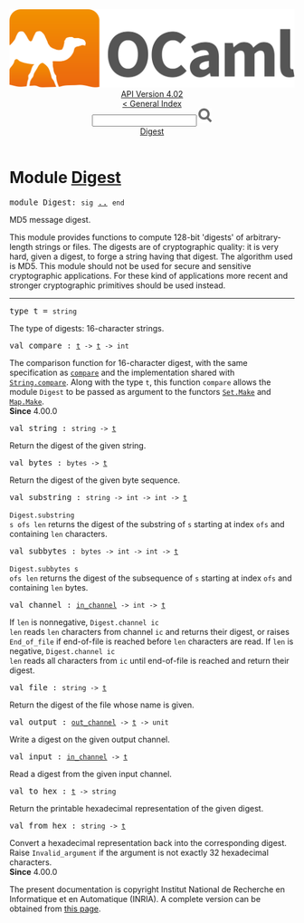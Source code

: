 <!-- ((! set title API !)) ((! set documentation !)) ((! set api !)) ((! set nobreadcrumb !)) -->
<div class="api"><header><nav class="toc brand"><a class="brand" href="https://ocaml.org/"><img src="colour-logo-gray.svg" class="svg" alt="OCaml"></a></nav><nav class="toc"><div class="toc_version"><a href="/docs" id="version-select">API Version 4.02</a></div><a href="index.html">&lt; General Index</a><div class="api_search"><input type="text" name="apisearch" id="api_search" oninput="mySearch(false);" onkeypress="this.oninput();" onclick="this.oninput();" onpaste="this.oninput();">
<img src="search_icon.svg" alt="Search" class="svg" onclick="mySearch(false)"></div>
<div id="search_results"></div><div class="toc_title"><a href="#top">Digest</a></div><ul></ul></nav></header>

<h1>Module <a href="type_Digest.html">Digest</a></h1>

<pre><span class="keyword">module</span> Digest: <code class="code"><span class="keyword">sig</span></code> <a href="Digest.html">..</a> <code class="code"><span class="keyword">end</span></code></pre><div class="info module top">
MD5 message digest.
<p>

   This module provides functions to compute 128-bit 'digests' of
   arbitrary-length strings or files. The digests are of cryptographic
   quality: it is very hard, given a digest, to forge a string having
   that digest. The algorithm used is MD5. This module should not be
   used for secure and sensitive cryptographic applications. For these
   kind of applications more recent and stronger cryptographic
   primitives should be used instead.<br>
</p></div>
<hr width="100%">

<pre><span id="TYPEt"><span class="keyword">type</span> <code class="type"></code>t</span> = <code class="type">string</code> </pre>
<div class="info ">
The type of digests: 16-character strings.<br>
</div>


<pre><span id="VALcompare"><span class="keyword">val</span> compare</span> : <code class="type"><a href="Digest.html#TYPEt">t</a> -&gt; <a href="Digest.html#TYPEt">t</a> -&gt; int</code></pre><div class="info ">
The comparison function for 16-character digest, with the same
    specification as <a href="Pervasives.html#VALcompare"><code class="code">compare</code></a> and the implementation
    shared with <a href="String.html#VALcompare"><code class="code"><span class="constructor">String</span>.compare</code></a>. Along with the type <code class="code">t</code>, this
    function <code class="code">compare</code> allows the module <code class="code"><span class="constructor">Digest</span></code> to be passed as
    argument to the functors <a href="Set.Make.html"><code class="code"><span class="constructor">Set</span>.<span class="constructor">Make</span></code></a> and <a href="Map.Make.html"><code class="code"><span class="constructor">Map</span>.<span class="constructor">Make</span></code></a>.<br>
<b>Since</b> 4.00.0<br>
</div>

<pre><span id="VALstring"><span class="keyword">val</span> string</span> : <code class="type">string -&gt; <a href="Digest.html#TYPEt">t</a></code></pre><div class="info ">
Return the digest of the given string.<br>
</div>

<pre><span id="VALbytes"><span class="keyword">val</span> bytes</span> : <code class="type">bytes -&gt; <a href="Digest.html#TYPEt">t</a></code></pre><div class="info ">
Return the digest of the given byte sequence.<br>
</div>

<pre><span id="VALsubstring"><span class="keyword">val</span> substring</span> : <code class="type">string -&gt; int -&gt; int -&gt; <a href="Digest.html#TYPEt">t</a></code></pre><div class="info ">
<code class="code"><span class="constructor">Digest</span>.substring s ofs len</code> returns the digest of the substring
   of <code class="code">s</code> starting at index <code class="code">ofs</code> and containing <code class="code">len</code> characters.<br>
</div>

<pre><span id="VALsubbytes"><span class="keyword">val</span> subbytes</span> : <code class="type">bytes -&gt; int -&gt; int -&gt; <a href="Digest.html#TYPEt">t</a></code></pre><div class="info ">
<code class="code"><span class="constructor">Digest</span>.subbytes s ofs len</code> returns the digest of the subsequence
   of <code class="code">s</code> starting at index <code class="code">ofs</code> and containing <code class="code">len</code> bytes.<br>
</div>

<pre><span id="VALchannel"><span class="keyword">val</span> channel</span> : <code class="type"><a href="Pervasives.html#TYPEin_channel">in_channel</a> -&gt; int -&gt; <a href="Digest.html#TYPEt">t</a></code></pre><div class="info ">
If <code class="code">len</code> is nonnegative, <code class="code"><span class="constructor">Digest</span>.channel ic len</code> reads <code class="code">len</code>
   characters from channel <code class="code">ic</code> and returns their digest, or raises
   <code class="code"><span class="constructor">End_of_file</span></code> if end-of-file is reached before <code class="code">len</code> characters
   are read.  If <code class="code">len</code> is negative, <code class="code"><span class="constructor">Digest</span>.channel ic len</code> reads
   all characters from <code class="code">ic</code> until end-of-file is reached and return
   their digest.<br>
</div>

<pre><span id="VALfile"><span class="keyword">val</span> file</span> : <code class="type">string -&gt; <a href="Digest.html#TYPEt">t</a></code></pre><div class="info ">
Return the digest of the file whose name is given.<br>
</div>

<pre><span id="VALoutput"><span class="keyword">val</span> output</span> : <code class="type"><a href="Pervasives.html#TYPEout_channel">out_channel</a> -&gt; <a href="Digest.html#TYPEt">t</a> -&gt; unit</code></pre><div class="info ">
Write a digest on the given output channel.<br>
</div>

<pre><span id="VALinput"><span class="keyword">val</span> input</span> : <code class="type"><a href="Pervasives.html#TYPEin_channel">in_channel</a> -&gt; <a href="Digest.html#TYPEt">t</a></code></pre><div class="info ">
Read a digest from the given input channel.<br>
</div>

<pre><span id="VALto_hex"><span class="keyword">val</span> to_hex</span> : <code class="type"><a href="Digest.html#TYPEt">t</a> -&gt; string</code></pre><div class="info ">
Return the printable hexadecimal representation of the given digest.<br>
</div>

<pre><span id="VALfrom_hex"><span class="keyword">val</span> from_hex</span> : <code class="type">string -&gt; <a href="Digest.html#TYPEt">t</a></code></pre><div class="info ">
Convert a hexadecimal representation back into the corresponding digest.
   Raise <code class="code"><span class="constructor">Invalid_argument</span></code> if the argument is not exactly 32 hexadecimal
   characters.<br>
<b>Since</b> 4.00.0<br>
</div>
<div class="copyright">The present documentation is copyright Institut National de Recherche en Informatique et en Automatique (INRIA). A complete version can be obtained from <a href="http://caml.inria.fr/pub/docs/manual-ocaml/">this page</a>.</div></div>